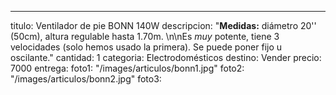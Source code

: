 ---
titulo: Ventilador de pie BONN 140W
descripcion: "**Medidas:** diámetro 20'' (50cm), altura regulable hasta 1.70m. \n\nEs
  _muy_ potente, tiene 3 velocidades (solo hemos usado la primera). Se puede poner
  fijo u oscilante."
cantidad: 1
categoria: Electrodomésticos
destino: Vender
precio: 7000
entrega: 
foto1: "/images/articulos/bonn1.jpg"
foto2: "/images/articulos/bonn2.jpg"
foto3: 
